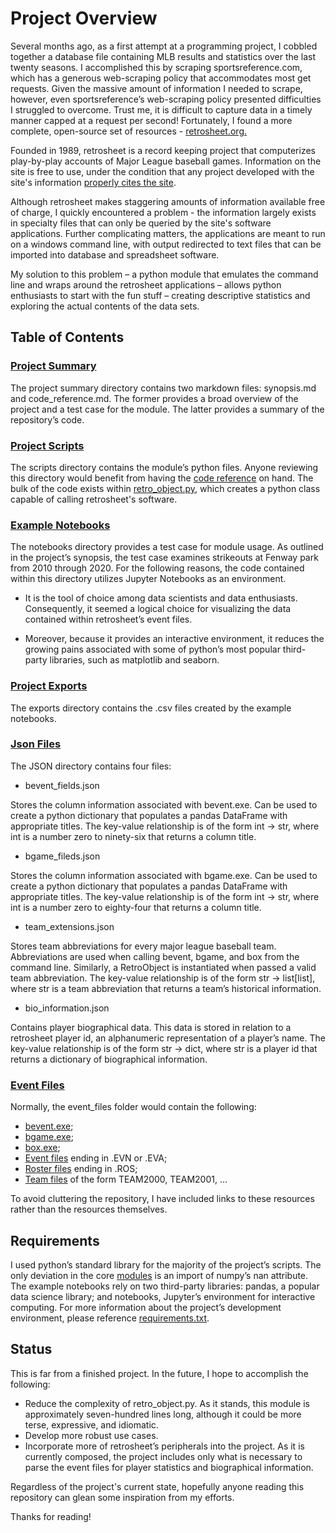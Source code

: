 # Project Overview

Several months ago, as a first attempt at a programming project, I cobbled
together a database file containing MLB results and statistics over the last
twenty seasons.  I accomplished this by scraping sportsreference.com, which
has a generous web-scraping policy that accommodates most get requests.  Given
the massive amount of information I needed to scrape, however, even
sportsreference’s web-scraping policy presented difficulties I struggled to 
overcome.  Trust me, it is difficult to capture data in a timely manner capped
at a request per second!   Fortunately, I found a more complete, open-source
set of resources - [retrosheet.org.](https://www.retrosheet.org/ "Links to retrosheet.")

Founded in 1989, retrosheet is a record keeping project that computerizes
play-by-play accounts of Major League baseball games.  Information on the site
is free to use, under the condition that any project developed with the site's
information [properly cites the site](/IMPORTANT_RETROSHEET_NOTICE.md).

Although retrosheet makes staggering amounts of information available free of
charge, I quickly encountered a problem - the information largely exists in
specialty files that can only be queried by the site's software applications.
Further complicating matters, the applications are meant to run on a windows
command line, with output redirected to text files that can be imported into
database and spreadsheet software.

My solution to this problem –  a python module that emulates the command
line and wraps around the retrosheet applications – allows python enthusiasts
to start with the fun stuff – creating descriptive statistics and exploring
the actual contents of the data sets.

## Table of Contents

### [Project Summary](/project_summary/)

The project summary directory contains two markdown files: synopsis.md and
code_reference.md.  The former provides a broad overview of the project and a
test case for the module.  The latter provides a summary of the
repository’s code.

### [Project Scripts](/project_scripts/)

The scripts directory contains the module’s python files.  Anyone
reviewing this directory would benefit from having the [code reference](/project_summary/code_reference.md) on hand.
The bulk of the code exists within [retro_object.py](/project_scripts/retro_object.py), which creates a python
class capable of calling retrosheet's software.

### [Example Notebooks](/example_notebooks/)

The notebooks directory provides a test case for module usage.  As
outlined in the project’s synopsis, the test case examines strikeouts at
Fenway park from 2010 through 2020.  For the following reasons, the code
contained within this directory utilizes Jupyter Notebooks as an environment.

-  It is the tool of choice among data scientists and data enthusiasts.
Consequently, it seemed a logical choice for visualizing the data contained
within retrosheet’s event files.

-  Moreover, because it provides an interactive environment, it reduces the
growing pains associated with some of python’s most popular third-party
libraries, such as matplotlib and seaborn.


### [Project Exports](/project_exports/)

The exports directory contains the .csv files created by the example
notebooks.  

### [Json Files](/json_files/)

The JSON directory contains four files:

-	bevent_fields.json

Stores the column information associated with bevent.exe.  Can be used to
create a python dictionary that populates a pandas DataFrame with appropriate
titles.  The key-value relationship is of the form int -> str, where int is a
number zero to ninety-six that returns a column title.

-	bgame_fileds.json

Stores the column information associated with bgame.exe.  Can be used to
create a python dictionary that populates a pandas DataFrame with appropriate
titles.  The key-value relationship is of the form int -> str, where int is a
number zero to eighty-four that returns a column title.

-	team_extensions.json

Stores team abbreviations for every major league baseball team.  Abbreviations
are used when calling bevent, bgame, and box from the command line.
Similarly, a RetroObject is instantiated when passed a valid team
abbreviation.  The key-value relationship is of the form str -> list\[list\],
where str is a team abbreviation that returns a team’s historical information.

-	bio_information.json

Contains player biographical data.  This data is stored in relation to a
retrosheet player id, an alphanumeric representation of a player’s name.   The
key-value relationship is of the form str -> dict, where str is a player id
that returns a dictionary of biographical information.

### [Event Files](/event_files/)

Normally, the event_files folder would contain the following:

- [bevent.exe](https://www.retrosheet.org/resources/resources1.html "Links to retrosheet.");
- [bgame.exe](https://www.retrosheet.org/resources/resources1.html "Links to retrosheet.");
- [box.exe](https://www.retrosheet.org/resources/resources1.html "Links to retrosheet.");
- [Event files](https://www.retrosheet.org/game.htm "Links to retrosheet.") ending in .EVN or .EVA;
- [Roster files](https://www.retrosheet.org/game.htm "Links to retrosheet.") ending in .ROS;
- [Team files](https://www.retrosheet.org/game.htm "Links to retrosheet.") of the form TEAM2000, TEAM2001, ...

To avoid cluttering the repository, I have included links to these resources
rather than the resources themselves.  

## Requirements
I used python’s standard library for the majority of the project’s scripts.
The only deviation in the core [modules](/project_scripts/) is an import of numpy’s nan
attribute.  The example notebooks rely on two third-party libraries: pandas,
a popular data science library; and notebooks, Jupyter’s environment for
interactive computing.  For more information about the project’s development
environment, please reference [requirements.txt](/requirements.txt).

## Status

This is far from a finished project.  In the future, I hope to accomplish the
following:

-	Reduce the complexity of retro_object.py.  As it stands, this module is
approximately seven-hundred lines long, although it could be more terse,
expressive, and idiomatic.
-	Develop more robust use cases.
-	Incorporate more of retrosheet’s peripherals into the project.  As it is
currently composed, the project includes only what is necessary to parse the
event files for player statistics and biographical information.

Regardless of the project's current state, hopefully anyone reading this
repository can glean some inspiration from my efforts.

Thanks for reading! 
